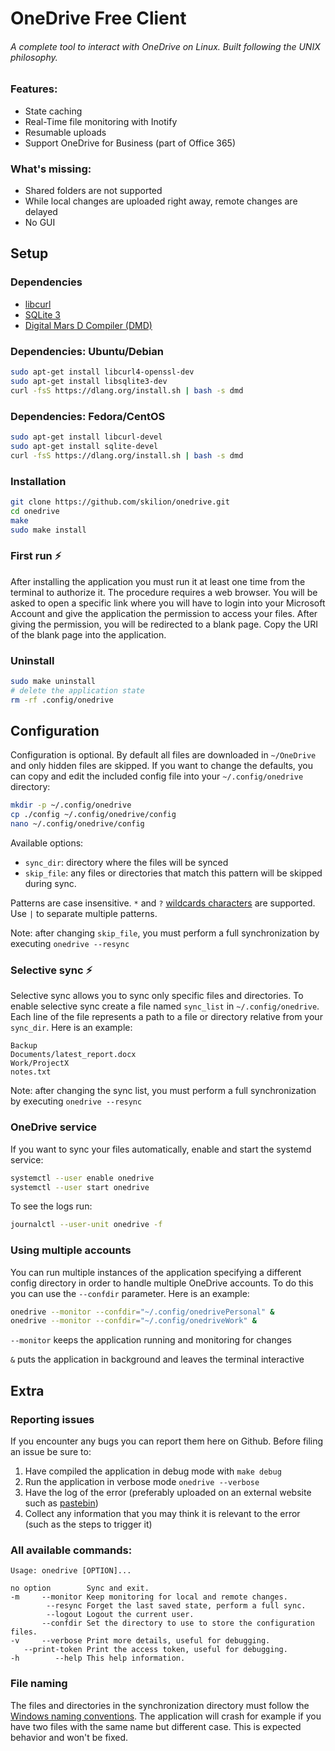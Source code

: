# OneDrive Free Client
###### A complete tool to interact with OneDrive on Linux. Built following the UNIX philosophy.

### Features:
* State caching
* Real-Time file monitoring with Inotify
* Resumable uploads
* Support OneDrive for Business (part of Office 365)

### What's missing:
* Shared folders are not supported
* While local changes are uploaded right away, remote changes are delayed
* No GUI

## Setup

### Dependencies
* [libcurl](http://curl.haxx.se/libcurl/)
* [SQLite 3](https://www.sqlite.org/)
* [Digital Mars D Compiler (DMD)](http://dlang.org/download.html)

### Dependencies: Ubuntu/Debian
```sh
sudo apt-get install libcurl4-openssl-dev
sudo apt-get install libsqlite3-dev
curl -fsS https://dlang.org/install.sh | bash -s dmd
```

### Dependencies: Fedora/CentOS
```sh
sudo apt-get install libcurl-devel
sudo apt-get install sqlite-devel
curl -fsS https://dlang.org/install.sh | bash -s dmd
```

### Installation
```sh
git clone https://github.com/skilion/onedrive.git
cd onedrive
make
sudo make install
```

### First run :zap:
After installing the application you must run it at least one time from the terminal to authorize it. The procedure requires a web browser.
You will be asked to open a specific link where you will have to login into your Microsoft Account and give the application the permission to access your files. After giving the permission, you will be redirected to a blank page. Copy the URI of the blank page into the application.

### Uninstall
```sh
sudo make uninstall
# delete the application state
rm -rf .config/onedrive
```

## Configuration
Configuration is optional. By default all files are downloaded in `~/OneDrive` and only hidden files are skipped.
If you want to change the defaults, you can copy and edit the included config file into your `~/.config/onedrive` directory:
```sh
mkdir -p ~/.config/onedrive
cp ./config ~/.config/onedrive/config
nano ~/.config/onedrive/config
```

Available options:
* `sync_dir`: directory where the files will be synced
* `skip_file`: any files or directories that match this pattern will be skipped during sync.

Patterns are case insensitive. `*` and `?` [wildcards characters](https://technet.microsoft.com/en-us/library/bb490639.aspx) are supported. Use `|` to separate multiple patterns.

Note: after changing `skip_file`, you must perform a full synchronization by executing `onedrive --resync`

### Selective sync :zap:
Selective sync allows you to sync only specific files and directories.
To enable selective sync create a file named `sync_list` in `~/.config/onedrive`.
Each line of the file represents a path to a file or directory relative from your `sync_dir`.
Here is an example:
```text
Backup
Documents/latest_report.docx
Work/ProjectX
notes.txt
```
Note: after changing the sync list, you must perform a full synchronization by executing `onedrive --resync`

### OneDrive service
If you want to sync your files automatically, enable and start the systemd service:
```sh
systemctl --user enable onedrive
systemctl --user start onedrive
```

To see the logs run:
```sh
journalctl --user-unit onedrive -f
```

### Using multiple accounts
You can run multiple instances of the application specifying a different config directory in order to handle multiple OneDrive accounts.
To do this you can use the `--confdir` parameter.
Here is an example:
```sh
onedrive --monitor --confdir="~/.config/onedrivePersonal" &
onedrive --monitor --confdir="~/.config/onedriveWork" &
```

`--monitor` keeps the application running and monitoring for changes

`&` puts the application in background and leaves the terminal interactive

## Extra

### Reporting issues
If you encounter any bugs you can report them here on Github. Before filing an issue be sure to:

1. Have compiled the application in debug mode with `make debug`
2. Run the application in verbose mode `onedrive --verbose`
3. Have the log of the error (preferably uploaded on an external website such as [pastebin](https://pastebin.com/))
4. Collect any information that you may think it is relevant to the error (such as the steps to trigger it)

### All available commands:
```text
Usage: onedrive [OPTION]...

no option        Sync and exit.
-m     --monitor Keep monitoring for local and remote changes.
        --resync Forget the last saved state, perform a full sync.
        --logout Logout the current user.
       --confdir Set the directory to use to store the configuration files.
-v     --verbose Print more details, useful for debugging.
   --print-token Print the access token, useful for debugging.
-h        --help This help information.
```

### File naming
The files and directories in the synchronization directory must follow the [Windows naming conventions](https://msdn.microsoft.com/en-us/library/aa365247).
The application will crash for example if you have two files with the same name but different case. This is expected behavior and won't be fixed.
